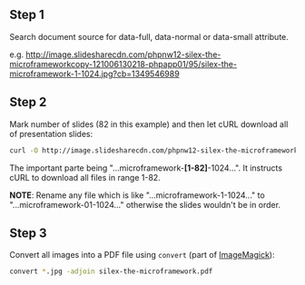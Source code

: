 ## Step 1

Search document source for data-full, data-normal or data-small attribute.

e.g. http://image.slidesharecdn.com/phpnw12-silex-the-microframeworkcopy-121006130218-phpapp01/95/silex-the-microframework-1-1024.jpg?cb=1349546989

## Step 2

Mark number of slides (82 in this example) and then let cURL download all of presentation slides:

```bash
curl -O http://image.slidesharecdn.com/phpnw12-silex-the-microframeworkcopy-121006130218-phpapp01/95/silex-the-microframework-[1-82]-1024.jpg
```

The important parte being "...microframework-**[1-82]**-1024...". It instructs cURL to download all files in range 1-82.

**NOTE**: Rename any file which is like "...microframework-1-1024..." to "...microframework-01-1024..." otherwise the slides wouldn't be in order.

## Step 3

Convert all images into a PDF file using `convert` (part of [ImageMagick](http://www.imagemagick.org/script/convert.php)):

```bash
convert *.jpg -adjoin silex-the-microframework.pdf
```
